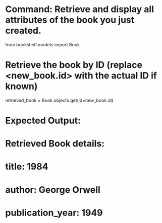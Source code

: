 # Command: Retrieve and display all attributes of the book you just created.
from bookshelf.models import Book

# Retrieve the book by ID (replace <new_book.id> with the actual ID if known)
retrieved_book = Book.objects.get(id=new_book.id)

# Expected Output:
# Retrieved Book details:
# title: 1984
# author: George Orwell
# publication_year: 1949
